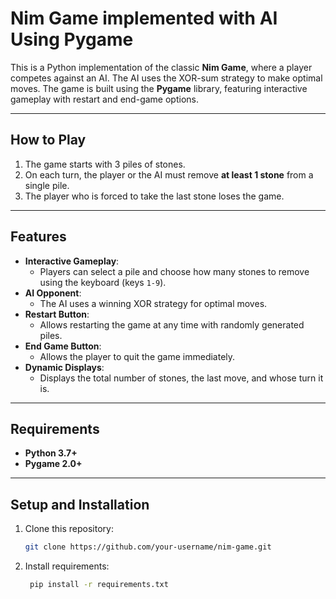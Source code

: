 # Nim Game implemented with AI Using Pygame

This is a Python implementation of the classic **Nim Game**, where a player competes against an AI. The AI uses the XOR-sum strategy to make optimal moves. The game is built using the **Pygame** library, featuring interactive gameplay with restart and end-game options.

---

## **How to Play**
1. The game starts with 3 piles of stones.
2. On each turn, the player or the AI must remove **at least 1 stone** from a single pile.
3. The player who is forced to take the last stone loses the game.

---

## **Features**
- **Interactive Gameplay**:
  - Players can select a pile and choose how many stones to remove using the keyboard (keys `1-9`).
- **AI Opponent**:
  - The AI uses a winning XOR strategy for optimal moves.
- **Restart Button**:
  - Allows restarting the game at any time with randomly generated piles.
- **End Game Button**:
  - Allows the player to quit the game immediately.
- **Dynamic Displays**:
  - Displays the total number of stones, the last move, and whose turn it is.

---

## **Requirements**
- **Python 3.7+**
- **Pygame 2.0+**

---

## **Setup and Installation**
1. Clone this repository:
   ```bash
   git clone https://github.com/your-username/nim-game.git
2. Install requirements:
   ```bash
    pip install -r requirements.txt
